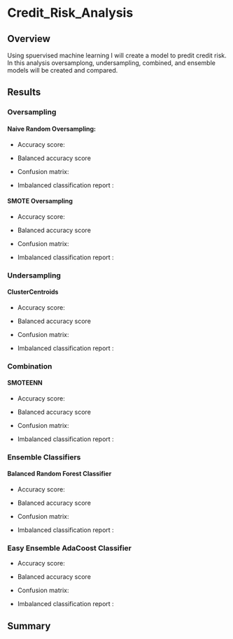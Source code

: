 # Credit_Risk_Analysis

## Overview
Using spuervised machine learning I will create a model to predit credit risk. In this analysis oversamplong, undersampling, combined, and ensemble models will be created and compared. 

## Results
### Oversampling
#### Naive Random Oversampling:
  - Accuracy score:
  - Balanced accuracy score
  - Confusion matrix:

  - Imbalanced classification report :


#### SMOTE Oversampling 
  - Accuracy score:
  - Balanced accuracy score
  - Confusion matrix:

  - Imbalanced classification report :

### Undersampling
#### ClusterCentroids   
  - Accuracy score:
  - Balanced accuracy score
  - Confusion matrix:

  - Imbalanced classification report :

### Combination 
#### SMOTEENN  
  - Accuracy score:
  - Balanced accuracy score
  - Confusion matrix:

  - Imbalanced classification report :

### Ensemble Classifiers
#### Balanced Random Forest Classifier
  - Accuracy score:
  - Balanced accuracy score
  - Confusion matrix:

  - Imbalanced classification report :

### Easy Ensemble AdaCoost Classifier
  - Accuracy score:
  - Balanced accuracy score
  - Confusion matrix:

  - Imbalanced classification report :

## Summary
